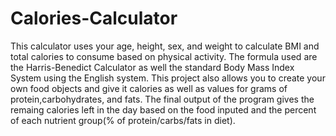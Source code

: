 # Calories-Calculator
This calculator uses your age, height, sex, and weight to calculate BMI and total calories to consume based on physical activity. The formula used are the Harris-Benedict Calculator as well the standard Body Mass Index System using the English system. This project also allows you to create your own food objects and give it calories as well as values for grams of protein,carbohydrates, and fats. The final output of the program gives the remaing calories left in the day based on the food inputed and the percent of each nutrient group(% of protein/carbs/fats in diet).
